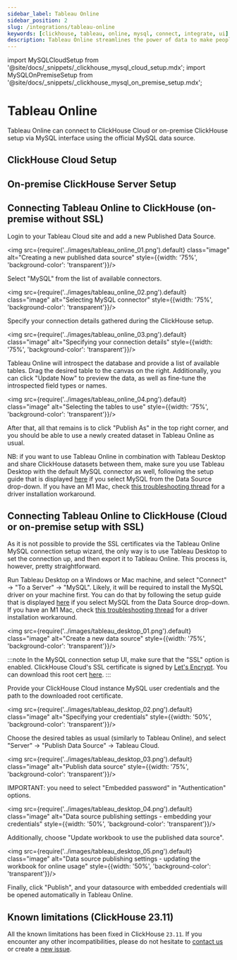 ```yaml
---
sidebar_label: Tableau Online
sidebar_position: 2
slug: /integrations/tableau-online
keywords: [clickhouse, tableau, online, mysql, connect, integrate, ui]
description: Tableau Online streamlines the power of data to make people faster and more confident decision makers from anywhere.
---
```


import MySQLCloudSetup from '@site/docs/_snippets/_clickhouse_mysql_cloud_setup.mdx';
import MySQLOnPremiseSetup from '@site/docs/_snippets/_clickhouse_mysql_on_premise_setup.mdx';

# Tableau Online

Tableau Online can connect to ClickHouse Cloud or on-premise ClickHouse setup via MySQL interface using the official MySQL data source.

## ClickHouse Cloud Setup
<MySQLCloudSetup />

## On-premise ClickHouse Server Setup
<MySQLOnPremiseSetup />

## Connecting Tableau Online to ClickHouse (on-premise without SSL)

Login to your Tableau Cloud site and add a new Published Data Source.

<img src={require('../images/tableau_online_01.png').default} class="image" alt="Creating a new published data source" style={{width: '75%', 'background-color': 'transparent'}}/>
<br/>

Select "MySQL" from the list of available connectors.

<img src={require('../images/tableau_online_02.png').default} class="image" alt="Selecting MySQL connector" style={{width: '75%', 'background-color': 'transparent'}}/>
<br/>

Specify your connection details gathered during the ClickHouse setup.

<img src={require('../images/tableau_online_03.png').default} class="image" alt="Specifying your connection details" style={{width: '75%', 'background-color': 'transparent'}}/>
<br/>

Tableau Online will introspect the database and provide a list of available tables. Drag the desired table to the canvas on the right. Additionally, you can click "Update Now" to preview the data, as well as fine-tune the introspected field types or names.

<img src={require('../images/tableau_online_04.png').default} class="image" alt="Selecting the tables to use" style={{width: '75%', 'background-color': 'transparent'}}/>
<br/>

After that, all that remains is to click "Publish As" in the top right corner, and you should be able to use a newly created dataset in Tableau Online as usual.

NB: if you want to use Tableau Online in combination with Tableau Desktop and share ClickHouse datasets between them, make sure you use Tableau Desktop with the default MySQL connector as well, following the setup guide that is displayed [here](https://www.tableau.com/support/drivers) if you select MySQL from the Data Source drop-down. If you have an M1 Mac, check [this troubleshooting thread](https://community.tableau.com/s/question/0D58b0000Ar6OhvCQE/unable-to-install-mysql-driver-for-m1-mac) for a driver installation workaround.

## Connecting Tableau Online to ClickHouse (Cloud or on-premise setup with SSL)

As it is not possible to provide the SSL certificates via the Tableau Online MySQL connection setup wizard, 
the only way is to use Tableau Desktop to set the connection up, and then export it to Tableau Online. This process is, however, pretty straightforward.

Run Tableau Desktop on a Windows or Mac machine, and select "Connect" -> "To a Server" -> "MySQL".
Likely, it will be required to install the MySQL driver on your machine first. 
You can do that by following the setup guide that is displayed [here](https://www.tableau.com/support/drivers) if you select MySQL from the Data Source drop-down. 
If you have an M1 Mac, check [this troubleshooting thread](https://community.tableau.com/s/question/0D58b0000Ar6OhvCQE/unable-to-install-mysql-driver-for-m1-mac) for a driver installation workaround.

<img src={require('../images/tableau_desktop_01.png').default} class="image" alt="Create a new data source" style={{width: '75%', 'background-color': 'transparent'}}/>
<br/>

:::note
In the MySQL connection setup UI, make sure that the "SSL" option is enabled. 
ClickHouse Cloud's SSL certificate is signed by [Let's Encrypt](https://letsencrypt.org/certificates/). 
You can download this root cert [here](https://letsencrypt.org/certs/isrgrootx1.pem).
:::

Provide your ClickHouse Cloud instance MySQL user credentials and the path to the downloaded root certificate.

<img src={require('../images/tableau_desktop_02.png').default} class="image" alt="Specifying your credentials" style={{width: '50%', 'background-color': 'transparent'}}/>
<br/>

Choose the desired tables as usual (similarly to Tableau Online), 
and select "Server" -> "Publish Data Source" -> Tableau Cloud.

<img src={require('../images/tableau_desktop_03.png').default} class="image" alt="Publish data source" style={{width: '75%', 'background-color': 'transparent'}}/>
<br/>

IMPORTANT: you need to select "Embedded password" in "Authentication" options.

<img src={require('../images/tableau_desktop_04.png').default} class="image" alt="Data source publishing settings - embedding your credentials" style={{width: '50%', 'background-color': 'transparent'}}/>
<br/>

Additionally, choose "Update workbook to use the published data source".

<img src={require('../images/tableau_desktop_05.png').default} class="image" alt="Data source publishing settings - updating the workbook for online usage" style={{width: '50%', 'background-color': 'transparent'}}/>
<br/>

Finally, click "Publish", and your datasource with embedded credentials will be opened automatically in Tableau Online.


## Known limitations (ClickHouse 23.11)

All the known limitations has been fixed in ClickHouse `23.11`. If you encounter any other incompatibilities, please do not hesitate to [contact us](https://clickhouse.com/company/contact) or create a [new issue](https://github.com/ClickHouse/ClickHouse/issues).
